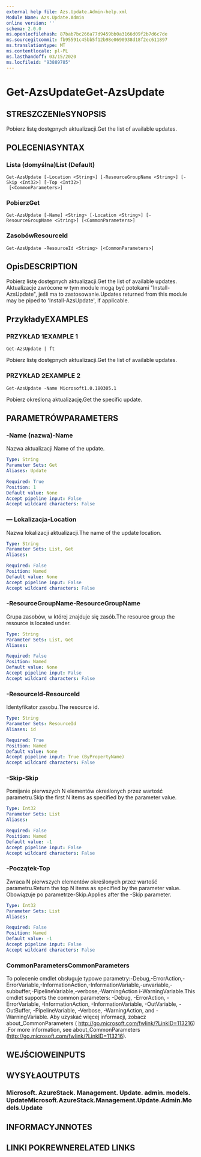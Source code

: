 ```yaml
---
external help file: Azs.Update.Admin-help.xml
Module Name: Azs.Update.Admin
online version: ''
schema: 2.0.0
ms.openlocfilehash: 87bab7bc266a77d9459bb0a3166d09f2b7d6c7de
ms.sourcegitcommit: fb95591c45bb5f12b98e0690938d18f2ec611897
ms.translationtype: MT
ms.contentlocale: pl-PL
ms.lasthandoff: 03/15/2020
ms.locfileid: "93889785"
---
```

# <span data-ttu-id="71621-101">Get-AzsUpdate</span><span class="sxs-lookup"><span data-stu-id="71621-101">Get-AzsUpdate</span></span>

## <span data-ttu-id="71621-102">STRESZCZENIe</span><span class="sxs-lookup"><span data-stu-id="71621-102">SYNOPSIS</span></span>
<span data-ttu-id="71621-103">Pobierz listę dostępnych aktualizacji.</span><span class="sxs-lookup"><span data-stu-id="71621-103">Get the list of available updates.</span></span>

## <span data-ttu-id="71621-104">POLECENIA</span><span class="sxs-lookup"><span data-stu-id="71621-104">SYNTAX</span></span>

### <span data-ttu-id="71621-105">Lista (domyślna)</span><span class="sxs-lookup"><span data-stu-id="71621-105">List (Default)</span></span>
```
Get-AzsUpdate [-Location <String>] [-ResourceGroupName <String>] [-Skip <Int32>] [-Top <Int32>]
 [<CommonParameters>]
```

### <span data-ttu-id="71621-106">Pobierz</span><span class="sxs-lookup"><span data-stu-id="71621-106">Get</span></span>
```
Get-AzsUpdate [-Name] <String> [-Location <String>] [-ResourceGroupName <String>] [<CommonParameters>]
```

### <span data-ttu-id="71621-107">Zasobów</span><span class="sxs-lookup"><span data-stu-id="71621-107">ResourceId</span></span>
```
Get-AzsUpdate -ResourceId <String> [<CommonParameters>]
```

## <span data-ttu-id="71621-108">Opis</span><span class="sxs-lookup"><span data-stu-id="71621-108">DESCRIPTION</span></span>
<span data-ttu-id="71621-109">Pobierz listę dostępnych aktualizacji.</span><span class="sxs-lookup"><span data-stu-id="71621-109">Get the list of available updates.</span></span> <span data-ttu-id="71621-110">Aktualizacje zwrócone w tym module mogą być potokami "Install-AzsUpdate", jeśli ma to zastosowanie.</span><span class="sxs-lookup"><span data-stu-id="71621-110">Updates returned from this module may be piped to 'Install-AzsUpdate', if applicable.</span></span>

## <span data-ttu-id="71621-111">Przykłady</span><span class="sxs-lookup"><span data-stu-id="71621-111">EXAMPLES</span></span>

### <span data-ttu-id="71621-112">PRZYKŁAD 1</span><span class="sxs-lookup"><span data-stu-id="71621-112">EXAMPLE 1</span></span>
```
Get-AzsUpdate | ft
```

<span data-ttu-id="71621-113">Pobierz listę dostępnych aktualizacji.</span><span class="sxs-lookup"><span data-stu-id="71621-113">Get the list of available updates.</span></span>

### <span data-ttu-id="71621-114">PRZYKŁAD 2</span><span class="sxs-lookup"><span data-stu-id="71621-114">EXAMPLE 2</span></span>
```
Get-AzsUpdate -Name Microsoft1.0.180305.1
```

<span data-ttu-id="71621-115">Pobierz określoną aktualizację.</span><span class="sxs-lookup"><span data-stu-id="71621-115">Get the specific update.</span></span>

## <span data-ttu-id="71621-116">PARAMETRÓW</span><span class="sxs-lookup"><span data-stu-id="71621-116">PARAMETERS</span></span>

### <span data-ttu-id="71621-117">-Name (nazwa)</span><span class="sxs-lookup"><span data-stu-id="71621-117">-Name</span></span>
<span data-ttu-id="71621-118">Nazwa aktualizacji.</span><span class="sxs-lookup"><span data-stu-id="71621-118">Name of the update.</span></span>

```yaml
Type: String
Parameter Sets: Get
Aliases: Update

Required: True
Position: 1
Default value: None
Accept pipeline input: False
Accept wildcard characters: False
```

### <span data-ttu-id="71621-119">— Lokalizacja</span><span class="sxs-lookup"><span data-stu-id="71621-119">-Location</span></span>
<span data-ttu-id="71621-120">Nazwa lokalizacji aktualizacji.</span><span class="sxs-lookup"><span data-stu-id="71621-120">The name of the update location.</span></span>

```yaml
Type: String
Parameter Sets: List, Get
Aliases:

Required: False
Position: Named
Default value: None
Accept pipeline input: False
Accept wildcard characters: False
```

### <span data-ttu-id="71621-121">-ResourceGroupName</span><span class="sxs-lookup"><span data-stu-id="71621-121">-ResourceGroupName</span></span>
<span data-ttu-id="71621-122">Grupa zasobów, w której znajduje się zasób.</span><span class="sxs-lookup"><span data-stu-id="71621-122">The resource group the resource is located under.</span></span>

```yaml
Type: String
Parameter Sets: List, Get
Aliases:

Required: False
Position: Named
Default value: None
Accept pipeline input: False
Accept wildcard characters: False
```

### <span data-ttu-id="71621-123">-ResourceId</span><span class="sxs-lookup"><span data-stu-id="71621-123">-ResourceId</span></span>
<span data-ttu-id="71621-124">Identyfikator zasobu.</span><span class="sxs-lookup"><span data-stu-id="71621-124">The resource id.</span></span>

```yaml
Type: String
Parameter Sets: ResourceId
Aliases: id

Required: True
Position: Named
Default value: None
Accept pipeline input: True (ByPropertyName)
Accept wildcard characters: False
```

### <span data-ttu-id="71621-125">-Skip</span><span class="sxs-lookup"><span data-stu-id="71621-125">-Skip</span></span>
<span data-ttu-id="71621-126">Pomijanie pierwszych N elementów określonych przez wartość parametru.</span><span class="sxs-lookup"><span data-stu-id="71621-126">Skip the first N items as specified by the parameter value.</span></span>

```yaml
Type: Int32
Parameter Sets: List
Aliases:

Required: False
Position: Named
Default value: -1
Accept pipeline input: False
Accept wildcard characters: False
```

### <span data-ttu-id="71621-127">-Początek</span><span class="sxs-lookup"><span data-stu-id="71621-127">-Top</span></span>
<span data-ttu-id="71621-128">Zwraca N pierwszych elementów określonych przez wartość parametru.</span><span class="sxs-lookup"><span data-stu-id="71621-128">Return the top N items as specified by the parameter value.</span></span>
<span data-ttu-id="71621-129">Obowiązuje po parametrze-Skip.</span><span class="sxs-lookup"><span data-stu-id="71621-129">Applies after the -Skip parameter.</span></span>

```yaml
Type: Int32
Parameter Sets: List
Aliases:

Required: False
Position: Named
Default value: -1
Accept pipeline input: False
Accept wildcard characters: False
```

### <span data-ttu-id="71621-130">CommonParameters</span><span class="sxs-lookup"><span data-stu-id="71621-130">CommonParameters</span></span>
<span data-ttu-id="71621-131">To polecenie cmdlet obsługuje typowe parametry:-Debug,-ErrorAction,-ErrorVariable,-InformationAction,-InformationVariable,-unvariable,-subbuffer,-PipelineVariable,-verbose,-WarningAction i-WarningVariable.</span><span class="sxs-lookup"><span data-stu-id="71621-131">This cmdlet supports the common parameters: -Debug, -ErrorAction, -ErrorVariable, -InformationAction, -InformationVariable, -OutVariable, -OutBuffer, -PipelineVariable, -Verbose, -WarningAction, and -WarningVariable.</span></span> <span data-ttu-id="71621-132">Aby uzyskać więcej informacji, zobacz about_CommonParameters ( http://go.microsoft.com/fwlink/?LinkID=113216) .</span><span class="sxs-lookup"><span data-stu-id="71621-132">For more information, see about_CommonParameters (http://go.microsoft.com/fwlink/?LinkID=113216).</span></span>

## <span data-ttu-id="71621-133">WEJŚCIOWE</span><span class="sxs-lookup"><span data-stu-id="71621-133">INPUTS</span></span>

## <span data-ttu-id="71621-134">WYSYŁA</span><span class="sxs-lookup"><span data-stu-id="71621-134">OUTPUTS</span></span>

### <span data-ttu-id="71621-135">Microsoft. AzureStack. Management. Update. admin. models. Update</span><span class="sxs-lookup"><span data-stu-id="71621-135">Microsoft.AzureStack.Management.Update.Admin.Models.Update</span></span>

## <span data-ttu-id="71621-136">INFORMACYJN</span><span class="sxs-lookup"><span data-stu-id="71621-136">NOTES</span></span>

## <span data-ttu-id="71621-137">LINKI POKREWNE</span><span class="sxs-lookup"><span data-stu-id="71621-137">RELATED LINKS</span></span>
